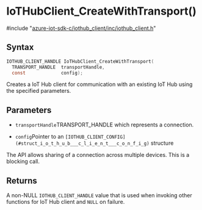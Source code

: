 # IoTHubClient_CreateWithTransport()

\#include "[azure-iot-sdk-c/iothub_client/inc/iothub_client.h](../iot-c-ref-iothub-client-h.md)"  

## Syntax

```C
IOTHUB_CLIENT_HANDLE IoTHubClient_CreateWithTransport(
  TRANSPORT_HANDLE  transportHandle,
  const             config);
```

Creates a IoT Hub client for communication with an existing IoT Hub using the specified parameters.

## Parameters
* `transportHandle`TRANSPORT_HANDLE which represents a connection. 

* `config`Pointer to an `[IOTHUB_CLIENT_CONFIG](#struct_i_o_t_h_u_b___c_l_i_e_n_t___c_o_n_f_i_g)` structure

The API allows sharing of a connection across multiple devices. This is a blocking call.

## Returns
A non-NULL `IOTHUB_CLIENT_HANDLE` value that is used when invoking other functions for IoT Hub client and `NULL` on failure.

